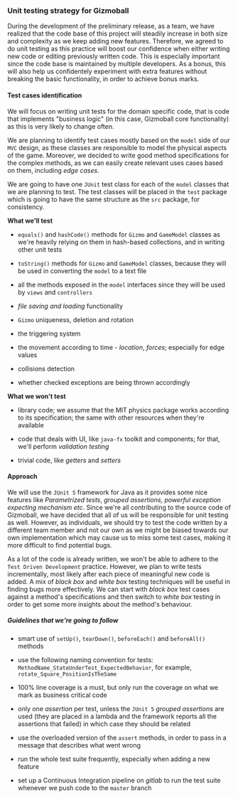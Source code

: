 ### Unit testing strategy for Gizmoball

During the development of the preliminary release, as a team, we have realized that
the code base of this project will steadily increase in both size and complexity 
as we keep adding new features. Therefore, we agreed to do unit testing as this 
practice will boost our confidence when either writing new code
or editing previously written code. This is especially important since the code base
is maintained by multiple developers. As a bonus, this will also help us confidentely experiment with extra features without breaking the basic functionality,
in order to achieve bonus marks.

#### Test cases identification

We will focus on writing unit tests for the domain specific code, that is code that 
implements "business logic" (in this case, Gizmoball core functionality) as this
 is very likely to change often. 
 
 We are planning to identify test cases mostly based on the `model` side of our `MVC` design, as these
 classes are responsible to model the physical aspects of the game. Moreover, 
 we decided to write good method specifications for the complex methods, as we can easily create
 relevant uses cases based on them, including *edge cases*.
 
 We are going to have one `JUnit` test class for each of the `model` classes that we are 
 planning to test. The test classes will be placed in the `test` package which is going 
 to have the same structure as the `src` package, for consistency.
 
**What we'll test**
 
 - `equals()` and `hashCode()` methods for `Gizmo` and `GameModel` classes 
 as we're heavily relying on them in hash-based collections, and in writing other unit tests
 
 - `toString()` methods for `Gizmo` and `GameModel` classes, because they will be used in 
 converting the `model` to a text file
 
 - all the methods exposed in the `model` interfaces since they will be used by `views` and 
 `controllers`
 
 - *file saving and loading* functionality
 
 - `Gizmo` uniqueness, deletion and rotation 
 
 - the triggering system
 
 - the movement according to time - *location*, *forces*; especially for 
 edge values
 
 - collisions detection
 
 - whether checked exceptions are being thrown accordingly
 
 **What we won't test**
 
 - library code; we assume that the MIT physics package works according
 to its specification; the same with other resources when they're available
 
 - code that deals with UI, like `java-fx` toolkit and components; for that, we'll perform
 *validation testing*
 
 - trivial code, like *getters* and *setters*
 

#### Approach

We will use the `JUnit 5` framework for Java as it provides some nice features
like *Parametrized tests*, *grouped assertions, powerful exception expecting mechanism etc*. 
Since we're all contributing to the source code of Gizmoball, we have decided that all of us will
be responsible for unit testing as well. However, as individuals, we should try to test the code
written by a different team member and not our own as we might be biased towards our own 
implementation which may cause us to miss some test cases, making it more difficult to find 
potential bugs. 
 
 As a lot of the code is already written, we won't be able to adhere to the 
 `Test Driven Development` practice. However, we plan to write tests incrementally, most likely
 after each piece of meaningful new code is added. A mix of *black box* and *white box* testing 
 techniques will be useful in finding bugs more effectively. We can start with *black box* 
 test cases against a method's specifications and then switch to *white box* testing in order
 to get some more insights about the method's behaviour.

##### Guidelines that we're going to follow

- smart use of `setUp()`, `tearDown()`, `beforeEach()` and `beforeAll()` methods

- use the following naming convention for tests: `MethodName_StateUnderTest_ExpectedBehavior`, 
for example, `rotate_Square_PositionIsTheSame`

- 100% line coverage is a must, but only run the coverage on what we mark as business critical
code

- only one *assertion* per test, unless the `JUnit 5` *grouped assertions* are used
(they are placed in a lambda and the framework reports all the assertions that failed) in 
which case they should be related

- use the overloaded version of the `assert` methods, in order to pass in a message that 
describes what went wrong 

- run the whole test suite frequently, especially when adding a new feature

- set up a Continuous Integration pipeline on *gitlab* to run the test suite whenever
 we push code to the `master` branch


